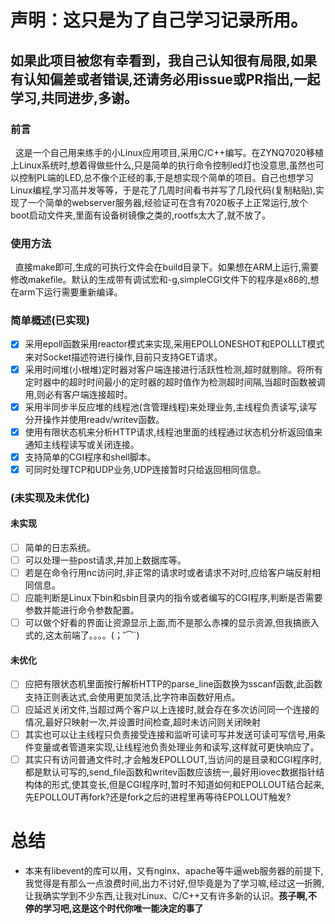 # 声明：这只是为了自己学习记录所用。
## 如果此项目被您有幸看到，我自己认知很有局限,如果有认知偏差或者错误,还请务必用issue或PR指出,一起学习,共同进步,多谢。

### 前言
&nbsp;&nbsp;这是一个自己用来练手的小Linux应用项目,采用C/C++编写。在ZYNQ7020移植上Linux系统时,想着得做些什么,只是简单的执行命令控制led灯也没意思,虽然也可以控制PL端的LED,总不像个正经的事,于是想实现个简单的项目。自己也想学习Linux编程,学习高并发等等，于是花了几周时间看书并写了几段代码(复制粘贴),实现了一个简单的webserver服务器,经验证可在含有7020板子上正常运行,放个boot启动文件夹,里面有设备树镜像之类的,rootfs太大了,就不放了。
### 使用方法
&nbsp;&nbsp;直接make即可,生成的可执行文件会在build目录下。如果想在ARM上运行,需要修改makefile。默认的生成带有调试宏和-g,simpleCGI文件下的程序是x86的,想在arm下运行需要重新编译。
### 简单概述(已实现)
- [x] 采用epoll函数采用reactor模式来实现,采用EPOLLONESHOT和EPOLLLT模式来对Socket描述符进行操作,目前只支持GET请求。
- [x] 采用时间堆(小根堆)定时器对客户端连接进行活跃性检测,超时就剔除。将所有定时器中的超时时间最小的定时器的超时值作为检测超时间隔,当超时函数被调用,则必有客户端连接超时。
- [x] 采用半同步半反应堆的线程池(含管理线程)来处理业务,主线程负责读写,读写分开操作并使用readv/writev函数。
- [x] 使用有限状态机来分析HTTP请求,线程池里面的线程通过状态机分析返回值来通知主线程读写或关闭连接。
- [x] 支持简单的CGI程序和shell脚本。
- [x] 可同时处理TCP和UDP业务,UDP连接暂时只给返回相同信息。
### (未实现及未优化)
#### 未实现
- [ ] 简单的日志系统。
- [ ] 可以处理一些post请求,并加上数据库等。
- [ ] 若是在命令行用nc访问时,非正常的请求时或者请求不对时,应给客户端反射相同信息。
- [ ] 应能判断是Linux下bin和sbin目录内的指令或者编写的CGI程序,判断是否需要参数并能进行命令参数配置。
- [ ] 可以做个好看的界面让资源显示上面,而不是那么赤裸的显示资源,但我搞嵌入式的,这太前端了。。。。(；′⌒`)
#### 未优化
- [ ] 应把有限状态机里面按行解析HTTP的parse_line函数换为sscanf函数,此函数支持正则表达式,会使用更加灵活,比字符串函数好用点。
- [ ] 应延迟关闭文件,当超过两个客户以上连接时,就会存在多次访问同一个连接的情况,最好只映射一次,并设置时间检查,超时未访问则关闭映射
- [ ] 其实也可以让主线程只负责接受连接和监听可读可写并发送可读可写信号,用条件变量或者管道来实现,让线程池负责处理业务和读写,这样就可更快响应了。
- [ ] 其实只有访问普通文件时,才会触发EPOLLOUT,当访问的是目录和CGI程序时,都是默认可写的,send_file函数和writev函数应该统一,最好用iovec数据指针结构体的形式,使其变长,但是CGI程序时,暂时不知道如何和EPOLLOUT结合起来,先EPOLLOUT再fork?还是fork之后的进程里再等待EPOLLOUT触发?
# 总结
- 本来有libevent的库可以用，又有nginx、apache等牛逼web服务器的前提下,我觉得是有那么一点浪费时间,出力不讨好,但毕竟是为了学习嘛,经过这一折腾,让我确实学到不少东西,让我对Linux、C/C++又有许多新的认识。**孩子啊,不停的学习吧,这是这个时代你唯一能决定的事了**









